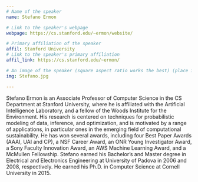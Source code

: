 ```yaml
---
# Name of the speaker
name: Stefano Ermon

# Link to the speaker's webpage
webpage: https://cs.stanford.edu/~ermon/website/

# Primary affiliation of the speaker
affil: Stanford University
# Link to the speaker's primary affiliation
affil_link: https://cs.stanford.edu/~ermon/

# An image of the speaker (square aspect ratio works the best) (place in the `assets/img/speakers` directory)
img: Stefano.jpg

---
```


<!-- Whatever you write below will show up as the speaker's bio -->

Stefano Ermon is an Associate Professor of Computer Science in the CS Department at Stanford University, where he is affiliated with the Artificial Intelligence Laboratory, and a fellow of the Woods Institute for the Environment. His research is centered on techniques for probabilistic modeling of data, inference, and optimization, and is motivated by a range of applications, in particular ones in the emerging field of computational
sustainability. He has won several awards, including four Best Paper Awards (AAAI, UAI and CP), a NSF Career Award, an ONR Young Investigator Award, a Sony Faculty Innovation Award, an AWS Machine Learning Award, and a McMullen Fellowship. Stefano earned his Bachelor’s and Master degree in Electrical and
Electronics Engineering at University of Padova in 2006 and 2008, respectively. He earned his Ph.D. in Computer Science at Cornell University in 2015.
